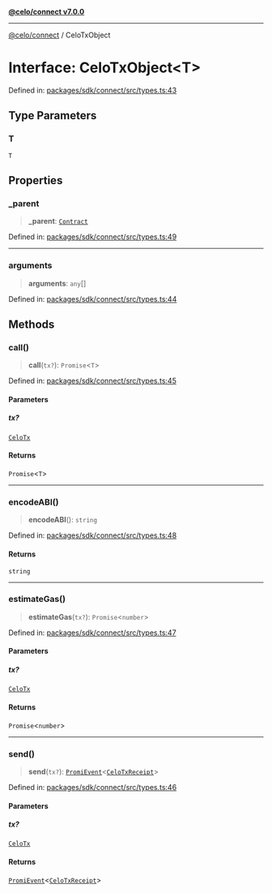 [**@celo/connect v7.0.0**](../README.md)

***

[@celo/connect](../globals.md) / CeloTxObject

# Interface: CeloTxObject\<T\>

Defined in: [packages/sdk/connect/src/types.ts:43](https://github.com/celo-org/developer-tooling/blob/master/packages/sdk/connect/src/types.ts#L43)

## Type Parameters

### T

`T`

## Properties

### \_parent

> **\_parent**: [`Contract`](../classes/Contract.md)

Defined in: [packages/sdk/connect/src/types.ts:49](https://github.com/celo-org/developer-tooling/blob/master/packages/sdk/connect/src/types.ts#L49)

***

### arguments

> **arguments**: `any`[]

Defined in: [packages/sdk/connect/src/types.ts:44](https://github.com/celo-org/developer-tooling/blob/master/packages/sdk/connect/src/types.ts#L44)

## Methods

### call()

> **call**(`tx?`): `Promise`\<`T`\>

Defined in: [packages/sdk/connect/src/types.ts:45](https://github.com/celo-org/developer-tooling/blob/master/packages/sdk/connect/src/types.ts#L45)

#### Parameters

##### tx?

[`CeloTx`](../type-aliases/CeloTx.md)

#### Returns

`Promise`\<`T`\>

***

### encodeABI()

> **encodeABI**(): `string`

Defined in: [packages/sdk/connect/src/types.ts:48](https://github.com/celo-org/developer-tooling/blob/master/packages/sdk/connect/src/types.ts#L48)

#### Returns

`string`

***

### estimateGas()

> **estimateGas**(`tx?`): `Promise`\<`number`\>

Defined in: [packages/sdk/connect/src/types.ts:47](https://github.com/celo-org/developer-tooling/blob/master/packages/sdk/connect/src/types.ts#L47)

#### Parameters

##### tx?

[`CeloTx`](../type-aliases/CeloTx.md)

#### Returns

`Promise`\<`number`\>

***

### send()

> **send**(`tx?`): [`PromiEvent`](PromiEvent.md)\<[`CeloTxReceipt`](../type-aliases/CeloTxReceipt.md)\>

Defined in: [packages/sdk/connect/src/types.ts:46](https://github.com/celo-org/developer-tooling/blob/master/packages/sdk/connect/src/types.ts#L46)

#### Parameters

##### tx?

[`CeloTx`](../type-aliases/CeloTx.md)

#### Returns

[`PromiEvent`](PromiEvent.md)\<[`CeloTxReceipt`](../type-aliases/CeloTxReceipt.md)\>
